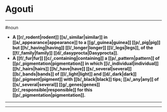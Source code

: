 # Agouti
---
#noun
- **A [[r/_rodent|rodent]] [[s/_similar|similar]] in [[a/_appearance|appearance]] to a [[g/_guinea|guinea]] [[p/_pig|pig]] but [[h/_having|having]] [[l/_longer|longer]] [[l/_legs|legs]], of the [[f/_family|family]] [[d/_dasyprocta|Dasyprocta]].**
- **A [[f/_fur|fur]] [[c/_containing|containing]] a [[p/_pattern|pattern]] of [[p/_pigmentation|pigmentation]] in which [[i/_individual|individual]] [[h/_hairs|hairs]] [[h/_have|have]] [[s/_several|several]] [[b/_bands|bands]] of [[l/_light|light]] and [[d/_dark|dark]] [[p/_pigment|pigment]] with [[b/_black|black]] tips; [[a/_any|any]] of [[s/_several|several]] [[g/_genes|genes]] [[r/_responsible|responsible]] for this [[p/_pigmentation|pigmentation]].**
---
---
